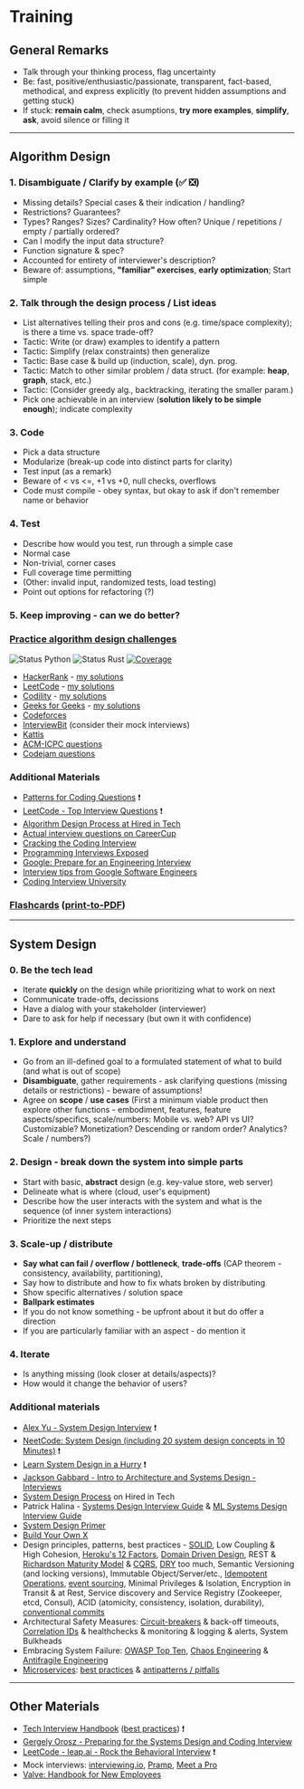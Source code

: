 # Training

## General Remarks

- Talk through your thinking process, flag uncertainty
- Be: fast, positive/enthusiastic/passionate, transparent, fact-based, methodical, and express explicitly (to prevent hidden assumptions and getting stuck)
- If stuck: **remain calm**, check asumptions, **try more examples**, **simplify**, **ask**, avoid silence or filling it

---

## Algorithm Design

### 1. Disambiguate / **Clarify by example** (✅ ❎)

- Missing details? Special cases & their indication / handling?
- Restrictions? Guarantees?
- Types? Ranges? Sizes? Cardinality? How often? Unique / repetitions / empty / partially ordered?
- Can I modify the input data structure?
- Function signature & spec?
- Accounted for entirety of interviewer's description?
- Beware of: assumptions, **"familiar" exercises**, **early optimization**; Start simple

### 2. Talk through the design process / List ideas

- List alternatives telling their pros and cons (e.g. time/space complexity); is there a time vs. space trade-off?
- Tactic: Write (or draw) examples to identify a pattern
- Tactic: Simplify (relax constraints) then generalize
- Tactic: Base case & build up (induction, scale), dyn. prog.
- Tactic: Match to other similar problem / data struct. (for example: **heap**, **graph**, stack, etc.)
- Tactic: (Consider greedy alg., backtracking, iterating the smaller param.)
- Pick one achievable in an interview (**solution likely to be simple enough**); indicate complexity

### 3. Code

- Pick a data structure
- Modularize (break-up code into distinct parts for clarity)
- Test input (as a remark)
- Beware of < vs <=, +1 vs +0, null checks, overflows
- Code must compile - obey syntax, but okay to ask if don't remember name or behavior

### 4. Test

- Describe how would you test, run through a simple case
- Normal case
- Non-trivial, corner cases
- Full coverage time permitting
- (Other: invalid input, randomized tests, load testing)
- Point out options for refactoring (?)

### 5. Keep improving - can we do better?

### [Practice algorithm design challenges](algorithms)

![Status Python](https://github.com/altermarkive/training/workflows/Python/badge.svg)
![Status Rust](https://github.com/altermarkive/training/workflows/Rust/badge.svg)
[![Coverage](https://codecov.io/gh/altermarkive/training/branch/master/graph/badge.svg)](https://codecov.io/gh/altermarkive/training)

- [HackerRank](https://www.hackerrank.com/) - [my solutions](algorithms/code/hackerrank)
- [LeetCode](https://leetcode.com/) - [my solutions](algorithms/code/leetcode)
- [Codility](https://codility.com/) - [my solutions](algorithms/code/codility)
- [Geeks for Geeks](https://www.geeksforgeeks.org/) - [my solutions](algorithms/code/geeksforgeeks)
- [Codeforces](https://codeforces.com/)
- [InterviewBit](https://www.interviewbit.com/) (consider their mock interviews)
- [Kattis](https://open.kattis.com/)
- [ACM-ICPC questions](https://icpc.baylor.edu/worldfinals/problems)
- [Codejam questions](https://code.google.com/codejam/past-contests)

### Additional Materials

- [Patterns for Coding Questions](https://www.designgurus.io/course/grokking-the-coding-interview) ❗
- [LeetCode - Top Interview Questions](https://leetcode.com/explore/featured/card/top-interview-questions-easy/) ❗
- [Algorithm Design Process at Hired in Tech](https://www.hiredintech.com/algorithm-design/the-algorithm-design-canvas/)
- [Actual interview questions on CareerCup](https://www.careercup.com/user?id=5095734581919744)
- [Cracking the Coding Interview](https://www.google.nl/search?q=cracking+the+coding+interview+filetype:pdf)
- [Programming Interviews Exposed](https://www.google.nl/search?q=programming+interviews+exposed+filetype:pdf)
- [Google: Prepare for an Engineering Interview](https://youtu.be/ko-KkSmp-Lk)
- [Interview tips from Google Software Engineers](https://youtu.be/XOtrOSatBoY)
- [Coding Interview University](https://github.com/jwasham/coding-interview-university)

### [Flashcards](http://altermarkive.github.io/training/algorithms/algorithms.html) ([print-to-PDF](http://altermarkive.github.io/training/algorithms/algorithms.html?print-pdf))

---

## System Design

### 0. Be the tech lead

- Iterate **quickly** on the design while prioritizing what to work on next
- Communicate trade-offs, decissions
- Have a dialog with your stakeholder (interviewer)
- Dare to ask for help if necessary (but own it with confidence)

### 1. Explore and understand

- Go from an ill-defined goal to a formulated statement of what to build (and what is out of scope)
- **Disambiguate**, gather requirements - ask clarifying questions (missing details or restrictions) - beware of assumptions!
- Agree on **scope** / **use cases**
  (First a minimum viable product then explore other functions - embodiment, features, feature aspects/specifics, scale/numbers: Mobile vs. web? API vs UI? Customizable? Monetization? Descending or random order? Analytics? Scale / numbers?)

### 2. Design - break down the system into simple parts

- Start with basic, **abstract** design (e.g. key-value store, web server)
- Delineate what is where (cloud, user's equipment)
- Describe how the user interacts with the system and what is the sequence (of inner system interactions)
- Prioritize the next steps

### 3. Scale-up / distribute

- **Say what can fail / overflow / bottleneck**, **trade-offs** (CAP theorem - consistency, availability, partitioning),
- Say how to distribute and how to fix whats broken by distributing
- Show specific alternatives / solution space
- **Ballpark estimates**
- If you do not know something - be upfront about it but do offer a direction
- If you are particularly familiar with an aspect - do mention it

### 4. Iterate

- Is anything missing (look closer at details/aspects)?
- How would it change the behavior of users?

### Additional materials

- [Alex Yu - System Design Interview](https://www.amazon.com/dp/B08B3FWYBX/ref=cm_sw_em_r_mt_dp_X3C1WZV5Q0VX0Q0HX7CX) ❗
- [NeetCode: System Design (including 20 system design concepts in 10 Minutes)](https://www.youtube.com/playlist?list=PLot-Xpze53le35rQuIbRET3YwEtrcJfdt) ❗
- [Learn System Design in a Hurry](https://www.hellointerview.com/learn/system-design/in-a-hurry/introduction) ❗
- [Jackson Gabbard - Intro to Architecture and Systems Design - Interviews](https://youtu.be/ZgdS0EUmn70)
- [System Design Process](https://www.hiredintech.com/system-design/the-system-design-process/) on Hired in Tech
- Patrick Halina - [Systems Design Interview Guide](http://patrickhalina.com/posts/systems-design-interview-guide) & [ML Systems Design Interview Guide](http://patrickhalina.com/posts/ml-systems-design-interview-guide/)
- [System Design Primer](https://github.com/donnemartin/system-design-primer)
- [Build Your Own X](https://github.com/danistefanovic/build-your-own-x)
- Design principles, patterns, best practices - [SOLID](https://en.wikipedia.org/wiki/SOLID),
  Low Coupling & High Cohesion, [Heroku's 12 Factors](https://12factor.net/),
  [Domain Driven Design](https://en.wikipedia.org/wiki/Domain-driven_design),
  REST & [Richardson Maturity Model](https://en.wikipedia.org/wiki/Richardson_Maturity_Model) & [CQRS](https://en.wikipedia.org/wiki/Command%E2%80%93query_separation#Command_query_responsibility_segregation),
  [DRY](https://en.wikipedia.org/wiki/Don%27t_repeat_yourself) too much,
  Semantic Versioning (and locking versions), Immutable Object/Server/etc.,
  [Idempotent Operations](https://microservices.io/patterns/communication-style/idempotent-consumer.html),
  [event sourcing](https://microservices.io/patterns/data/event-sourcing.html), Minimal Privileges & Isolation,
  Encryption in Transit & at Rest, Service discovery and Service Registry (Zookeeper, etcd, Consul),
  ACID (atomicity, consistency, isolation, durability), [conventional commits](https://www.conventionalcommits.org/en/v1.0.0/#specification)
- Architectural Safety Measures: [Circuit-breakers](https://en.wikipedia.org/wiki/Circuit_breaker_design_pattern) & back-off timeouts, [Correlation IDs](https://dzone.com/articles/correlation-id-for-logging-in-microservices) & healthchecks & monitoring & logging & alerts, System Bulkheads
- Embracing System Failure: [OWASP Top Ten](https://owasp.org/www-project-top-ten/), [Chaos Engineering](https://en.wikipedia.org/wiki/Chaos_engineering) & [Antifragile Engineering](https://en.wikipedia.org/wiki/Antifragile)
- [Microservices](https://www.google.com/search?q=awesome+microservices): [best practices](https://microservices.io/) & [antipatterns / pitfalls](https://www.oreilly.com/content/microservices-antipatterns-and-pitfalls/)

---

## Other Materials

- [Tech Interview Handbook](https://www.techinterviewhandbook.org/) ([best practices](https://www.techinterviewhandbook.org/coding-interview-cheatsheet/)) ❗
- [Gergely Orosz - Preparing for the Systems Design and Coding Interview](https://blog.pragmaticengineer.com/preparing-for-the-systems-design-and-coding-interviews/)
- [LeetCode - leap.ai - Rock the Behavioral Interview](https://leetcode.com/explore/interview/card/leapai/) ❗
- Mock interviews: [interviewing.io](https://interviewing.io/), [Pramp](https://www.pramp.com/), [Meet a Pro](https://www.meetapro.com/)
- [Valve: Handbook for New Employees](https://cdn.cloudflare.steamstatic.com/apps/valve/Valve_NewEmployeeHandbook.pdf)
